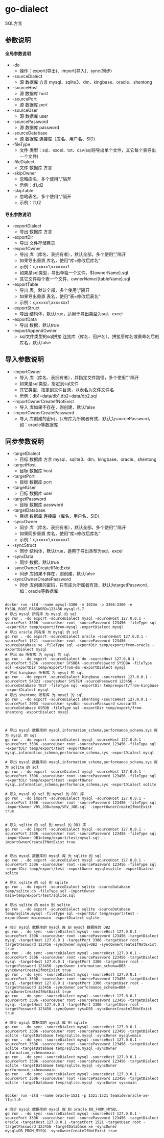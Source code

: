 # go-dialect

SQL方言

## 参数说明

#### 全局参数说明
* -do
  * 操作：export(导出)、import(导入)、sync(同步)
* -sourceDialect
  * 源 数据库 方言 mysql、sqlite3、dm、kingbase、oracle、shentong
* -sourceHost
    * 源 数据库 host
* -sourcePort
    * 源 数据库 port
* -sourceUser
    * 源 数据库 user
* -sourcePassword
    * 源 数据库 password
* -sourceDatabase
    * 源 数据库 连接库（库名、用户名、SID）
* -fileType
    * 文件 类型：sql、excel、txt、csv(sql将导出单个文件，其它每个表导出一个文件)
* -fileDialect
    * 文件 数据库 方言
* -skipOwner
  * 忽略库名，多个使用“,”隔开
  * 示例：d1,d2
* -skipTable
    * 忽略表名，多个使用“,”隔开
    * 示例：t1,t2

#### 导出参数说明
* -exportDialect
    * 导出 数据库 方言
* -exportDir
    * 导出 文件存储目录
* -exportOwner
    * 导出 库（库名、表拥有者），默认全部，多个使用“,”隔开
    * 如果导出重置 库名，使用“库=修改后库名”
    * 示例：x,xx=xx1,xxx=xxx1
    * 如果是sql类型，导出单独一个文件，${ownerName}.sql
    * 其它文件每个表一个文件，${ownerName}/${tableName}.sql
* -exportTable
  * 导出 表，默认全部，多个使用“,”隔开
  * 如果导出重置 表名，使用“表=修改后表名”
  * 示例：x,xx=xx1,xxx=xxx1
* -exportStruct
    * 导出 结构体，默认true，适用于导出类型为sql、excel
* -exportData
    * 导出 数据，默认true
* -exportAppendOwner
  * sql文件类型的sql拼接 连接库（库名、用户名），拼接原库名或重命名后的库名，默认false

## 导入参数说明
* -importOwner
  * 导入 库（库名、表拥有者），并指定文件路径，多个使用“,”隔开
  * 如果是sql类型，指定到sql文件
  * 其它类型，指定到文件目录，以表名为文件文件名
  * 示例：db1=data/db1,db2=data/db2.sql
* -importOwnerCreateIfNotExist
  * 导入 库如果不存在，则创建，默认false
* -importOwnerCreatePassword
  * 导入 库创建的密码，只有库为所属者有效，默认为sourcePassword，如：oracle等数据库
    
## 同步参数说明
* -targetDialect
  * 目标 数据库 方言 mysql、sqlite3、dm、kingbase、oracle、shentong
* -targetHost
  * 目标 数据库 host
* -targetPort
  * 目标 数据库 port
* -targetUser
  * 目标 数据库 user
* -targetPassword
  * 目标 数据库 password
* -targetDatabase
  * 目标 数据库 连接库（库名、用户名、SID）
* -syncOwner
  * 同步 库（库名、表拥有者），默认全部，多个使用“,”隔开
  * 如果同步重置 库名，使用“库=修改后库名”
  * 示例：x,xx=xx1,xxx=xxx1
* -syncStruct
  * 同步 结构体，默认true，适用于导出类型为sql、excel
* -syncData
  * 同步 数据，默认true
* -syncOwnerCreateIfNotExist
  * 同步 库如果不存在，则创建，默认false
* -syncOwnerCreatePassword
  * 同步 库创建的密码，只有库为所属者有效，默认为targetPassword，如：oracle等数据库


```shell

docker run -itd --name mysql-3306 -m 1024m -p 3306:3306 -e MYSQL_ROOT_PASSWORD=123456 mysql:5.7
# 导出 mysql 所有库 为 mysql 的 sql
go run . -do export -sourceDialect mysql -sourceHost 127.0.0.1 -sourcePort 3306 -sourceUser root -sourcePassword 123456 -fileType sql -exportDir temp/export/from-mysql -exportDialect mysql
# 导出 oracle 所有库 为 mysql 的 sql
go run . -do export -sourceDialect oracle -sourceHost 127.0.0.1 -sourcePort 1521 -sourceUser root -sourcePassword 123456 -sourceDatabase xe -fileType sql -exportDir temp/export/from-oracle -exportDialect mysql
# 导出 dm 所有库 为 mysql 的 sql
go run . -do export -sourceDialect dm -sourceHost 127.0.0.1 -sourcePort 5236 -sourceUser SYSDBA -sourcePassword SYSDBA -fileType sql -exportDir temp/export/from-dm -exportDialect mysql
# 导出 kingbase 所有库 为 mysql 的 sql
go run . -do export -sourceDialect kingbase -sourceHost 127.0.0.1 -sourcePort 54321 -sourceUser SYSTEM -sourcePassword 123456 -sourceDatabase TEST -fileType sql -exportDir temp/export/from-kingbase -exportDialect mysql
# 导出 shentong 所有库 为 mysql 的 sql
go run . -do export -sourceDialect shentong -sourceHost 127.0.0.1 -sourcePort 2003 -sourceUser sysdba -sourcePassword szoscar55 -sourceDatabase OSRDB -fileType sql -exportDir temp/export/from-shentong -exportDialect mysql



# 导出 mysql 数据库的 mysql,information_schema,performance_schema,sys 库 为 mysql 的 sql
go run . -do export -sourceDialect mysql -sourceHost 127.0.0.1 -sourcePort 3306 -sourceUser root -sourcePassword 123456 -fileType sql -exportDir temp/export/test -exportOwner mysql,information_schema,performance_schema,sys -exportDialect mysql

# 导出 mysql 数据库的 mysql,information_schema,performance_schema,sys 库 为 sqlite 的 sql
go run . -do export -sourceDialect mysql -sourceHost 127.0.0.1 -sourcePort 3306 -sourceUser root -sourcePassword 123456 -fileType sql -exportDir temp/export/test -exportOwner mysql,information_schema,performance_schema,sys -exportDialect sqlite

# 导入 mysql 的 sql 到 mysql 的 DB1 库
go run . -do import -sourceDialect mysql -sourceHost 127.0.0.1 -sourcePort 3306 -sourceUser root -sourcePassword 123456 -fileType sql -importOwner VRV_JOB=temp/VRV_JOB.sql  -importOwnerCreateIfNotExist true


# 导入 sqlite 的 sql 到 mysql 的 DB1 库
go run . -do import -sourceDialect mysql -sourceHost 127.0.0.1 -sourcePort 3306 -sourceUser root -sourcePassword 123456 -fileType sql -importOwner DB1=temp/export/test/mysql.sql  -importOwnerCreateIfNotExist true


# 导出 mysql 数据库的 mysql 库 为 sqlite 的 sql
go run . -do export -sourceDialect mysql -sourceHost 127.0.0.1 -sourcePort 3306 -sourceUser root -sourcePassword 123456 -fileType sql -exportDir temp/export/test -exportOwner mysql=sqlite -exportDialect sqlite

# 导入 sqlite 的 sql 到 sqlite
go run . -do import -sourceDialect sqlite -sourceDatabase temp/sqlite.db -fileType sql -importOwner main=temp/export/test/sqlite.sql

# 导出 sqlite 的 main 到 sqlite
go run . -do export -sourceDialect sqlite -sourceDatabase temp/sqlite.mysql -fileType sql -exportDir temp/export/test -exportOwner main=main -exportDialect sqlite

# 同步 mysql 数据库的 mysql 库 到 mysql 数据库的 DB2
go run . -do sync -sourceDialect mysql -sourceHost 127.0.0.1 -sourcePort 3306 -sourceUser root -sourcePassword 123456 -targetDialect mysql -targetHost 127.0.0.1 -targetPort 3306 -targetUser root -targetPassword 123456 -syncOwner mysql=DB2 -syncOwnerCreateIfNotExist true
go run . -do sync -sourceDialect mysql -sourceHost 127.0.0.1 -sourcePort 3306 -sourceUser root -sourcePassword 123456 -targetDialect mysql -targetHost 127.0.0.1 -targetPort 3306 -targetUser root -targetPassword 123456 -syncOwner information_schema=DB3 -syncOwnerCreateIfNotExist true
go run . -do sync -sourceDialect mysql -sourceHost 127.0.0.1 -sourcePort 3306 -sourceUser root -sourcePassword 123456 -targetDialect mysql -targetHost 127.0.0.1 -targetPort 3306 -targetUser root -targetPassword 123456 -syncOwner performance_schema=DB4 -syncOwnerCreateIfNotExist true
go run . -do sync -sourceDialect mysql -sourceHost 127.0.0.1 -sourcePort 3306 -sourceUser root -sourcePassword 123456 -targetDialect mysql -targetHost 127.0.0.1 -targetPort 3306 -targetUser root -targetPassword 123456 -syncOwner sys=DB5 -syncOwnerCreateIfNotExist true

# 同步 mysql 数据库的 mysql 库 到 sqlite
go run . -do sync -sourceDialect mysql -sourceHost 127.0.0.1 -sourcePort 3306 -sourceUser root -sourcePassword 123456 -targetDialect sqlite -targetDatabase temp/sqlite.mysql -syncOwner mysql=main
go run . -do sync -sourceDialect mysql -sourceHost 127.0.0.1 -sourcePort 3306 -sourceUser root -sourcePassword 123456 -targetDialect sqlite -targetDatabase temp/sqlite.mysql -syncOwner information_schema=main
go run . -do sync -sourceDialect mysql -sourceHost 127.0.0.1 -sourcePort 3306 -sourceUser root -sourcePassword 123456 -targetDialect sqlite -targetDatabase temp/sqlite.mysql -syncOwner performance_schema=main
go run . -do sync -sourceDialect mysql -sourceHost 127.0.0.1 -sourcePort 3306 -sourceUser root -sourcePassword 123456 -targetDialect sqlite -targetDatabase temp/sqlite.mysql -syncOwner sys=main


docker run -itd --name oracle-1521 -p 1521:1521 teamide/oracle-xe-11g:1.0

# 同步 mysql 数据库的 mysql 库 到 oracle DB_FROM_MYSQL
go run . -do sync -sourceDialect mysql -sourceHost 127.0.0.1 -sourcePort 3306 -sourceUser root -sourcePassword 123456 -targetDialect oracle -targetHost 127.0.0.1 -targetPort 1521 -targetUser root -targetPassword 123456 -targetDatabase xe -syncOwner mysql=DB_FROM_MYSQL -syncOwnerCreateIfNotExist true

```